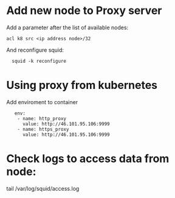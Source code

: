 # Add new node to Proxy server

Add a parameter after the list of available nodes:
```squid
acl k8 src <ip address node>/32
```
And reconfigure squid:
```squid
  squid -k reconfigure
```
# Using proxy from kubernetes

Add enviroment to container

```kubernetes
   env:
    - name: http_proxy
      value: http://46.101.95.106:9999
    - name: https_proxy
      value: http://46.101.95.106:9999
```
# Check logs to access data from node:
  tail /var/log/squid/access.log